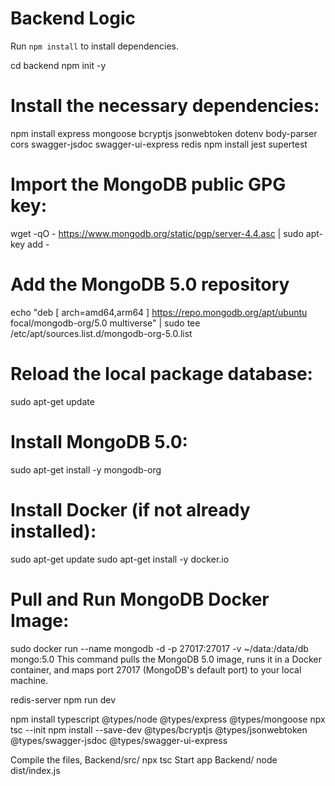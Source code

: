 # Backend Logic

Run ```npm install``` to install dependencies.

cd backend
npm init -y
# Install the necessary dependencies:
npm install express mongoose bcryptjs jsonwebtoken dotenv body-parser cors swagger-jsdoc swagger-ui-express redis
npm install jest supertest

# Import the MongoDB public GPG key:
wget -qO - https://www.mongodb.org/static/pgp/server-4.4.asc | sudo apt-key add -

# Add the MongoDB 5.0 repository
echo "deb [ arch=amd64,arm64 ] https://repo.mongodb.org/apt/ubuntu focal/mongodb-org/5.0 multiverse" | sudo tee /etc/apt/sources.list.d/mongodb-org-5.0.list

# Reload the local package database:
sudo apt-get update

# Install MongoDB 5.0:
sudo apt-get install -y mongodb-org

# Install Docker (if not already installed):
sudo apt-get update
sudo apt-get install -y docker.io


# Pull and Run MongoDB Docker Image:
sudo docker run --name mongodb -d -p 27017:27017 -v ~/data:/data/db mongo:5.0
This command pulls the MongoDB 5.0 image, runs it in a Docker container, and maps port 27017 (MongoDB's default port) to your local machine.

redis-server
npm run dev

npm install typescript @types/node @types/express @types/mongoose
npx tsc --init
npm install --save-dev @types/bcryptjs @types/jsonwebtoken @types/swagger-jsdoc @types/swagger-ui-express


Compile the files,
Backend/src/
npx tsc
Start app Backend/
node dist/index.js
